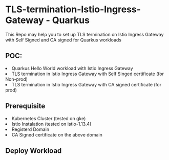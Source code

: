 # TLS-termination-Istio-Ingress- Gateway - Quarkus
This Repo may help you to set up TLS termination on Istio Ingress Gateway with Self Signed and CA signed for Quarkus workloads

## POC:
<li>
Quarkus Hello World workload with Istio Ingress Gateway
</li>
<li>
TLS termination in Istio Ingress Gateway with Self Singed certificate (for Non-prod)
</li>
<li>
TLS termination in Istio Ingress Gateway with CA signed certificate (for prod)
</li>

## Prerequisite

<li>
Kubernetes Cluster (tested on gke)
 </li>
 <li>
Istio Instalation (tested on istio-1.13.4)
</li>
<li>
Registerd Domain
</li>
<li>
CA Signed certificate on the above domain
</li>

## Deploy Workload
